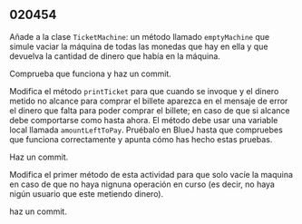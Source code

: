## 020454

Añade a la clase `TicketMachine`: un método llamado `emptyMachine` que simule vaciar la máquina de todas las monedas que hay en ella y que devuelva la cantidad de dinero que había en la máquina.

Comprueba que funciona y haz un commit.

Modifica el método `printTicket` para que cuando se invoque y el dinero metido no alcance para comprar el billete aparezca en el mensaje de error el dinero que falta para poder comprar el billete; en caso de que si alcance debe comportarse como hasta ahora. El método debe usar una variable local llamada `amountLeftToPay`. Pruébalo en BlueJ hasta que compruebes que funciona correctamente y apunta cómo has hecho estas pruebas.

Haz un commit.

Modifica el primer método de esta actividad para que solo vacíe la maquina en caso de que no haya nignuna operación en curso (es decir, no haya nigún usuario que este metiendo dinero).

haz un commit.
